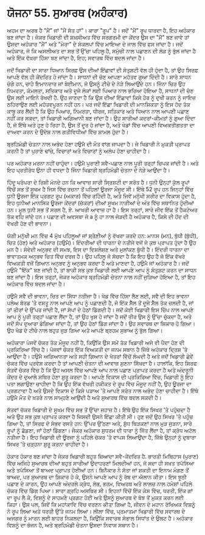 # ਯੋਜਨਾ 55. ਸੁਆਰਥ (ਅਹੰਕਾਰ)

ਅਹਮ ਦਾ ਅਰਥ ਹੈ "ਮੈਂ" ਜਾਂ "ਮੈਂ ਸੱਤ ਹਾਂ"। ਕਾਰਾ "ਰੂਪ" ਹੈ। ਜਦੋਂ "ਮੈਂ" ਰੂਪ ਧਾਰਦਾ ਹੈ, ਇਹ ਅਹੰਕਾਰ ਬਣ ਜਾਂਦਾ ਹੈ। ਜੇਕਰ ਖਿਡਾਰੀ ਦੀ ਸ਼ਖ਼ਸੀਅਤ ਵਿੱਚ ਸਰਗਰਮੀ ਦਾ ਕੇਂਦਰ ਉਸ ਦਾ "ਮੈਂ" ਬਣ ਜਾਵੇ ਤਾਂ ਉਸਦਾ ਅਹੰਕਾਰ "ਮੈਂ" ਅਤੇ "ਮੇਰਾ" ਦੇ ਸੰਕਲਪਾਂ ਵਿੱਚ ਮਾਇਆ ਦੇ ਜਾਲ ਵਿੱਚ ਫਸ ਜਾਂਦਾ ਹੈ। ਜਦੋਂ ਅਹੰਕਾਰ, ਜੋ ਕਿ ਅਸਲੀਅਤ ਦਾ ਸਭ ਤੋਂ ਉੱਚਾ ਪਹਿਲੂ ਹੈ, ਸਮੁੱਚੀ ਨਾਲ ਪਛਾਣਨ ਦੀ ਲੋੜ ਨੂੰ ਭੁੱਲ ਜਾਂਦਾ ਹੈ ਅਤੇ ਇੱਕ ਵੱਖਰਾ ਹਿੱਸਾ ਬਣ ਜਾਂਦਾ ਹੈ, ਇਹ; ਸਵਾਰਥ ਵਿੱਚ ਬਦਲ ਜਾਂਦਾ ਹੈ।

ਜਦੋਂ ਖਿਡਾਰੀ ਦਾ ਸਾਰਾ ਧਿਆਨ ਸਿਰਫ਼ ਉਸ ਦੀਆਂ ਇੱਛਾਵਾਂ ਦੀ ਸੰਤੁਸ਼ਟੀ ਵੱਲ ਹੀ ਹੁੰਦਾ ਹੈ, ਤਾਂ ਉਹ ਸਿਰਫ਼ ਆਪਣੇ ਵੱਲ ਹੀ ਕੇਂਦਰਿਤ ਹੋ ਜਾਂਦਾ ਹੈ। ਸਾਧਨਾਂ ਦੀ ਚੋਣ ਆਪਣਾ ਮਹੱਤਵ ਗੁਆ ਦਿੰਦੀ ਹੈ। ਸਾਰੇ ਸਾਧਨ ਚੰਗੇ ਹਨ, ਚਾਹੇ ਇਮਾਨਦਾਰ ਜਾਂ ਬੇਈਮਾਨ, ਜੋ ਉਸਨੂੰ ਟੀਚੇ ਦੇ ਨੇੜੇ ਲਿਆਉਂਦੇ ਹਨ। ਜਿੰਨਾ ਚਿਰ ਉਹ ਨਿਮਰਤਾ, ਕੋਮਲਤਾ, ਸਤਿਕਾਰ ਅਤੇ ਦੂਜੇ ਲੋਕਾਂ ਲਈ ਪਿਆਰ ਨਾਲ ਭਰਿਆ ਹੋਇਆ ਹੈ, ਸਾਧਨਾਂ ਦੀ ਚੋਣ ਉਸ ਲਈ ਮਾਇਨੇ ਰੱਖਦੀ ਹੈ. ਉਹ ਜਾਣਦਾ ਹੈ ਕਿ ਉਸ ਦੀਆਂ ਇੱਛਾਵਾਂ ਕਿਸੇ ਹੋਰ ਨੂੰ ਦੁਖੀ ਕਰਨ ਨੂੰ ਜਾਇਜ਼ ਠਹਿਰਾਉਣ ਲਈ ਮਹੱਤਵਪੂਰਨ ਨਹੀਂ ਹਨ। ਪਰ ਜਦੋਂ ਇੱਛਾ ਖਿਡਾਰੀ ਦੀ ਮਾਨਸਿਕਤਾ ਨੂੰ ਇਸ ਹੱਦ ਤੱਕ ਕਾਬੂ ਕਰ ਲੈਂਦੀ ਹੈ ਕਿ ਉਹ ਪਿਆਰ, ਨਿਮਰਤਾ, ਧੀਰਜ, ਸਤਿਕਾਰ ਅਤੇ ਧਿਆਨ ਨਾਲ ਆਪਣੀ ਪਛਾਣ ਨਹੀਂ ਕਰ ਸਕਦਾ, ਤਾਂ ਖਿਡਾਰੀ ਅਗਿਆਨੀ ਬਣ ਜਾਂਦਾ ਹੈ। ਉਹ ਸਾਰੀਆਂ ਕਦਰਾਂ-ਕੀਮਤਾਂ ਨੂੰ ਗੁਆ ਦਿੰਦਾ ਹੈ, ਜੋ ਇੱਥੇ ਅਤੇ ਹੁਣ ਹੋ ਰਿਹਾ ਹੈ, ਉਸ ਤੋਂ ਦੂਰ ਹੋ ਜਾਂਦਾ ਹੈ, ਅਤੇ ਖੇਡਾਂ ਵਿੱਚ ਆਪਣੀ ਵਿਅਕਤੀਗਤਤਾ ਦਾ ਦਾਅਵਾ ਕਰਨ ਦੇ ਉਦੇਸ਼ ਨਾਲ ਗਤੀਵਿਧੀਆਂ ਵਿੱਚ ਸ਼ਾਮਲ ਹੁੰਦਾ ਹੈ।

ਬ੍ਰਹਿਮੰਡੀ ਚੇਤਨਾ ਨਾਲ ਅਭੇਦ ਹੋਣਾ ਹਉਮੈ ਦੀ ਮੌਤ ਵਾਂਗ ਜਾਪਦਾ ਹੈ। ਜੇ ਖਿਡਾਰੀ ਨੇ ਮੁਕਤੀ ਪ੍ਰਾਪਤ ਕਰਨੀ ਹੈ ਤਾਂ ਪੁਰਾਣੇ ਢਾਂਚੇ, ਵਿਚਾਰਾਂ ਅਤੇ ਵਿਚਾਰਾਂ ਨੂੰ ਅਲੋਪ ਹੋਣਾ ਚਾਹੀਦਾ ਹੈ।

ਪਰ ਅਹੰਕਾਰ ਮਰਨਾ ਨਹੀਂ ਚਾਹੁੰਦਾ। ਹਉਮੈ ਪੁਰਾਣੀ ਸਵੈ-ਪਛਾਣ ਨਾਲ ਪੂਰੀ ਤਰ੍ਹਾਂ ਚਿਪਕ ਜਾਂਦੀ ਹੈ। ਅਤੇ ਇਹ ਪ੍ਰਤੀਰੋਧ ਉਨਾ ਹੀ ਵਧਦਾ ਹੈ ਜਿੰਨਾ ਖਿਡਾਰੀ ਬ੍ਰਹਿਮੰਡੀ ਚੇਤਨਾ ਦੇ ਨੇੜੇ ਆਉਂਦਾ ਹੈ।

ਹਿੰਦੂ ਪਰੰਪਰਾ ਦੇ ਰਿਸ਼ੀ ਮੰਨਦੇ ਹਨ ਕਿ ਆਵਾਜ਼ ਸਾਰੀ ਸ੍ਰਿਸ਼ਟੀ ਦਾ ਸਰੋਤ ਹੈ। ਧੁਨੀ ਉਨ੍ਹਾਂ ਕੁੱਲ ਰੂਪਾਂ ਵਿੱਚੋਂ ਸਭ ਤੋਂ ਸੂਖਮ ਹੈ ਜਿਸ ਵਿੱਚ ਰਚਨਾ ਤੋਂ ਪਹਿਲਾਂ ਊਰਜਾ ਮੌਜੂਦ ਸੀ। ਇੱਥੇ 52 ਰੂਪ ਹਨ ਜਿਨ੍ਹਾਂ ਵਿੱਚ ਧੁਨੀ ਊਰਜਾ ਇੱਕ ਪ੍ਰਗਟ ਰੂਪ (ਅਕਾਰ) ਵਿੱਚ ਰਹਿੰਦੀ ਹੈ, ਅਤੇ ਜਿਵੇਂ ਮਨੁੱਖੀ ਸਰੀਰ ਦਾ ਵਿਕਾਸ ਹੁੰਦਾ ਹੈ, ਇਹ ਧੁਨੀਆਂ ਮਾਨਸਿਕ ਊਰਜਾ ਕੇਂਦਰਾਂ (ਚੱਕਰਾਂ) ਦੀਆਂ ਸੂਖਮ ਨਾੜੀਆਂ ਦੇ ਅੰਤ ਵਿੱਚ ਸਥਾਨਿਤ ਹੁੰਦੀਆਂ ਹਨ। ਮੂਲ ਧੁਨੀ ਸਭ ਤੋਂ ਸਰਲ ਹੈ, ਏ. ਆਖਰੀ ਆਵਾਜ਼ ਹਾ ਹੈ। ਇਸ ਤਰ੍ਹਾਂ, ਸਾਰੇ ਜੀਵ ਇੱਕ ਤੋਂ ਹੈਕਟੇਅਰ ਤੱਕ ਵਹਿ ਜਾਂਦੇ ਹਨ। ਪਛਾਣ ਦੀ ਅਵਸਥਾ ਜੋ a ਨੂੰ ਹਾ ਨਾਲ ਜੋੜਦੀ ਹੈ ਅਹੰਕਾਰ ਹੈ, ਕਿਸੇ ਦੀ ਹੋਂਦ ਦੀ ਵੱਖਰੀ ਹੋਣ ਦੀ ਭਾਵਨਾ।

ਯੋਗੀ ਮਨੁੱਖੀ ਮਨ ਵਿੱਚ 4 ਮੁੱਖ ਪਹਿਲੂਆਂ ਜਾਂ ਸ਼੍ਰੇਣੀਆਂ ਨੂੰ ਵੱਖਰਾ ਕਰਦੇ ਹਨ: ਮਾਨਸ (ਮਨ), ਬੁੱਧੀ (ਬੁੱਧੀ), ਚਿਤ (ਹੋਣ) ਅਤੇ ਅਹੰਕਾਰ (ਹਉਮੈ)। ਇੰਦਰੀਆਂ ਦੀ ਧਾਰਨਾ ਦੇ ਨਤੀਜੇ ਵਜੋਂ ਜੋ ਕੁਝ ਪ੍ਰਾਪਤ ਹੁੰਦਾ ਹੈ ਉਹ ਮਨ ਹੈ। ਸੰਵੇਦੀ ਅਨੁਭਵ ਦੀ ਸਮਝ, ਇਸ ਦਾ ਵਿਸ਼ਲੇਸ਼ਣ ਅਤੇ ਮੁਲਾਂਕਣ ਬੁੱਧੀ ਹੈ। ਇੰਦਰੀ ਧਾਰਨਾ ਦਾ ਭਾਵਾਤਮਕ ਅਨੁਭਵ ਚਿਤ ਵਿੱਚ ਦਰਜ ਹੈ। ਉਹ ਪਹਿਲੂ ਜੋ ਸੋਚਦਾ ਹੈ ਕਿ ਇਹ ਉਹ ਹੈ ਜੋ ਇੱਕ ਵੱਖਰੇ ਵਿਅਕਤੀ ਵਜੋਂ ਗਿਆਨ ਅਨੁਭਵ ਨੂੰ ਅਨੁਭਵ ਕਰਦਾ ਹੈ ਅਤੇ ਮਾਣਦਾ ਹੈ, ਹਉਮੈ ਜਾਂ ਅਹੰਕਾਰ ਹੈ। ਜਦੋਂ ਹਉਮੈ "ਇੱਕ" ਬਣ ਜਾਂਦੀ ਹੈ, ਤਾਂ ਬਾਕੀ ਸਭ ਕੁਝ ਖਿਡਾਰੀ ਲਈ ਆਪਣੇ ਆਪ ਨੂੰ ਸੰਤੁਸ਼ਟ ਕਰਨ ਦਾ ਸਾਧਨ ਬਣ ਜਾਂਦਾ ਹੈ। ਇਸ ਤਰ੍ਹਾਂ, ਜੇਕਰ ਅਹੰਕਾਰ ਬ੍ਰਹਿਮੰਡੀ ਚੇਤਨਾ ਨਾਲ ਨਹੀਂ ਜੁੜਿਆ ਹੋਇਆ ਹੈ, ਤਾਂ ਇਹ ਅਹੰਕਾਰ ਵਿੱਚ ਬਦਲ ਜਾਂਦਾ ਹੈ।

ਹਉਮੈ ਸਵੈ ਦੀ ਭਾਵਨਾ, ਚਿਤ ਦਾ ਸਿੱਧਾ ਨਤੀਜਾ ਹੈ। ਖੇਡ ਵਿੱਚ ਹਿੱਸਾ ਲੈਣ ਲਈ, ਸਵੈ ਦੀ ਇਹ ਭਾਵਨਾ ਪਲੇਅ ਬੋਰਡ 'ਤੇ ਵਸਤੂ ਨਾਲ ਆਪਣੇ ਆਪ ਨੂੰ ਪਛਾਣਦੀ ਹੈ, ਜੋ ਇੱਕ ਸੈੱਲ ਤੋਂ ਦੂਜੇ ਸੈੱਲ ਤੱਕ ਚਲਦੀ ਹੈ, ਜਾਂ ਤਾਂ ਤੀਰਾਂ ਦੇ ਉੱਪਰ ਜਾਂਦੀ ਹੈ, ਜਾਂ ਸੱਪਾਂ ਦੇ ਹੇਠਾਂ ਡਿੱਗਦੀ ਹੈ। ਜਦੋਂ ਕੋਈ ਖਿਡਾਰੀ ਇਸ ਚਿੱਪ ਨਾਲ ਆਪਣੇ ਆਪ ਨੂੰ ਪੂਰੀ ਤਰ੍ਹਾਂ ਪਛਾਣ ਲੈਂਦਾ ਹੈ, ਤਾਂ ਉਹ ਖੁਸ਼ ਹੋ ਜਾਂਦਾ ਹੈ ਜਦੋਂ ਤੀਰ ਉਸ ਨੂੰ ਉੱਚਾ ਚੁੱਕਦਾ ਹੈ, ਅਤੇ ਜਦੋਂ ਸੱਪ ਦੁਆਰਾ ਡੰਗਿਆ ਜਾਂਦਾ ਹੈ, ਤਾਂ ਉਹ ਹੇਠਾਂ ਡਿੱਗ ਜਾਂਦਾ ਹੈ। ਉਹ ਸਵਾਰਥ ਦਾ ਸ਼ਿਕਾਰ ਹੋ ਗਿਆ। ਉਹ ਖੇਡ ਦੇ ਟੀਚੇ ਨਾਲ ਬਹੁਤ ਜੁੜ ਗਿਆ ਅਤੇ ਆਪਣੇ ਬ੍ਰਹਮ ਸੁਭਾਅ ਨੂੰ ਭੁੱਲ ਗਿਆ।

ਅਹੰਕਾਰਾ ਪੰਜਵੇਂ ਚੱਕਰ ਤੱਕ ਮੌਜੂਦ ਨਹੀਂ ਹੈ, ਕਿਉਂਕਿ ਉਸ ਸਮੇਂ ਤੱਕ ਖਿਡਾਰੀ ਅਜੇ ਵੀ ਪੈਦਾ ਹੋਣ ਦੀ ਪ੍ਰਕਿਰਿਆ ਵਿੱਚ ਹੈ। ਪੰਜਵਾਂ ਚੱਕਰ ਇੱਕ ਵਿਅਕਤੀ ਦਾ ਜਨਮ ਸਥਾਨ ਹੈ ਜਿੱਥੇ ਅਹੰਕਾਰ ਦ੍ਰਿਸ਼ 'ਤੇ ਆਉਂਦਾ ਹੈ। ਹਉਮੈ ਅਗਿਆਨਤਾ ਅਤੇ ਸਹੀ ਗਿਆਨ ਦੇ ਖੇਤਰਾਂ ਵਿੱਚੋਂ ਲੰਘਦੀ ਹੈ ਅਤੇ ਜਦੋਂ ਖਿਡਾਰੀ ਛੇਵੇਂ ਚੱਕਰ ਵਿੱਚ ਪ੍ਰਵੇਸ਼ ਕਰਦਾ ਹੈ ਤਾਂ ਆਪਣੀ ਚੇਤਨਾ ਦੀ ਆਵਾਜ਼ ਸੁਣਨਾ ਸਿੱਖਦਾ ਹੈ। ਹਾਲਾਂਕਿ, ਇਹ ਸਿਰਫ ਸੱਤਵੇਂ ਚੱਕਰ ਵਿੱਚ ਹੈ ਕਿ ਉਹ ਅਸਲ ਵਿੱਚ ਆਪਣੇ ਆਪ ਨਾਲ ਪਛਾਣ ਪ੍ਰਾਪਤ ਕਰਦਾ ਹੈ ਅਤੇ ਅੰਦਰੂਨੀ ਕੇਂਦਰ ਦੇ ਦੁਆਲੇ ਸਥਿਰ ਹੋਣਾ ਸ਼ੁਰੂ ਕਰਦਾ ਹੈ। ਆਪਣੇ ਵਿਕਾਸ ਦੀ ਪ੍ਰਕਿਰਿਆ ਵਿੱਚ, ਖਿਡਾਰੀ ਨੂੰ ਇਹ ਪਤਾ ਲਗਾਉਣਾ ਚਾਹੀਦਾ ਹੈ ਕਿ ਉਹ ਇੱਕ ਵੱਖਰੀ ਹਕੀਕਤ ਦੇ ਰੂਪ ਵਿੱਚ ਮੌਜੂਦ ਨਹੀਂ ਹੈ, ਉਹ ਊਰਜਾ ਦਾ ਪ੍ਰਗਟਾਵਾ ਹੈ ਅਤੇ ਉਸਦੇ ਵਿਕਾਸ ਦੇ ਕਿਸੇ ਪੜਾਅ 'ਤੇ ਆਪਣੇ ਸਰੋਤ ਨਾਲ ਅਭੇਦ ਹੋਣਾ ਚਾਹੀਦਾ ਹੈ। ਇੱਥੇ ਹਉਮੈ ਮੌਤ ਦੇ ਖ਼ਤਰੇ ਨਾਲ ਸਾਮ੍ਹਣੇ ਆਉਂਦੀ ਹੈ ਅਤੇ ਸੁਆਰਥ ਵਿੱਚ ਬਦਲ ਸਕਦੀ ਹੈ।

ਸੱਤਵਾਂ ਚੱਕਰ ਖਿਡਾਰੀ ਦੇ ਸੂਖਮ ਵਿੱਚ ਸਭ ਤੋਂ ਉੱਚਾ ਜਹਾਜ਼ ਹੈ। ਇੱਥੇ ਉਹ ਇੱਕ ਸਿਖਰ 'ਤੇ ਪਹੁੰਚਦਾ ਹੈ ਅਤੇ ਉਹ ਸਭ ਕੁਝ ਪ੍ਰਾਪਤ ਕਰਦਾ ਹੈ ਜਿਸਦੀ ਉਸਨੇ ਇੱਛਾ ਕੀਤੀ ਸੀ। ਹੁਣ ਜਦੋਂ ਉਹ ਸਿਖਰ 'ਤੇ ਪਹੁੰਚ ਗਿਆ ਹੈ, ਤਾਂ ਸਿਰਫ ਦੋ ਸੰਭਵ ਰਸਤੇ ਹਨ: ਉੱਪਰ ਉੱਠਣਾ ਅਤੇ, ਸ਼ੁੱਧ ਥਿੜਕਣਾਂ ਨਾਲ ਮੁੜ ਜੁੜਨਾ, ਸਾਰੇ ਰੂਪਾਂ ਨੂੰ ਛੱਡਣਾ, ਜਾਂ ਹੇਠਾਂ ਡਿੱਗਣਾ। ਜੇਕਰ ਅਹੰਕਾਰ ਸੁਧਰਮ ਦੀ ਧਾਰਾ ਨੂੰ ਜਿੱਤ ਲੈਂਦਾ ਹੈ, ਤਾਂ ਕ੍ਰੋਧ ਅਟੱਲ ਨਤੀਜਾ ਹੈ। ਇਹ ਖਿਡਾਰੀ ਦੀ ਊਰਜਾ ਨੂੰ ਪਹਿਲੇ ਚੱਕਰ 'ਤੇ ਵਾਪਸ ਲਿਆਉਂਦਾ ਹੈ, ਜਿੱਥੇ ਉਨ੍ਹਾਂ ਨੂੰ ਦੁਬਾਰਾ ਸਿਖਰ 'ਤੇ ਚੜ੍ਹਨਾ ਸ਼ੁਰੂ ਕਰਨਾ ਚਾਹੀਦਾ ਹੈ।

ਹੰਕਾਰ ਹੰਕਾਰ ਬਣ ਜਾਂਦਾ ਹੈ ਜੇਕਰ ਖਿਡਾਰੀ ਬਹੁਤ ਜ਼ਿਆਦਾ ਸਵੈ-ਕੇਂਦਰਿਤ ਹੈ. ਭਾਰਤੀ ਮਿਥਿਹਾਸ (ਪੁਰਾਣ) ਵਿੱਚ ਅਜਿਹੇ ਸੁਆਰਥ ਦੀਆਂ ਬਹੁਤ ਸਾਰੀਆਂ ਉਦਾਹਰਣਾਂ ਮਿਲਦੀਆਂ ਹਨ, ਜੋ ਸਦਾ ਹੀ ਸਖ਼ਤ ਤਪੱਸਿਆ ਅਤੇ ਤਪੱਸਿਆ ਤੋਂ ਬਾਅਦ ਪ੍ਰਾਪਤ ਹੋਈਆਂ ਹਨ। ਬਿਨੈਕਾਰ ਨੇ ਸੱਤਾ ਜਾਂ ਸ਼ਕਤੀ ਦਾ ਇਨਾਮ ਮੰਗਣ ਤੋਂ ਬਾਅਦ, ਪਰ ਸੁਆਰਥ ਦਾ ਸ਼ਿਕਾਰ ਹੋ ਕੇ, ਉਸਨੇ ਆਪਣੇ ਆਪ ਨੂੰ ਰੱਬ ਦਾ ਐਲਾਨ ਕੀਤਾ। ਇਸ ਝੂਠੀ ਪਛਾਣ ਦੇ ਕਾਰਨ, ਉਹ ਆਪਣੇ ਅੰਦਰਲੇ ਕ੍ਰੋਧ, ਲੋਭ, ਭਰਮ, ਵਿਅਰਥ ਅਤੇ ਲਾਲਚ ਨਾਲ ਹਮੇਸ਼ਾਂ ਪਹਿਲੇ ਚੱਕਰ ਵਿੱਚ ਡਿੱਗ ਪਿਆ। ਸਾਰਾ ਗ੍ਰਹਿ ਅਸਥਿਰ ਸੀ। ਇਹਨਾਂ ਵਿੱਚੋਂ ਇੱਕ ਕੇਸ ਵਿੱਚ, ਧਰਤੀ, ਇੱਕ ਗਾਂ ਦਾ ਰੂਪ ਲੈ ਕੇ, ਵਿਸ਼ਨੂੰ ਦੇ ਸਾਹਮਣੇ ਪ੍ਰਗਟ ਹੋਈ ਅਤੇ ਉਸਨੂੰ ਸੁਆਰਥ ਦੇ ਬੋਝ ਤੋਂ ਮੁਕਤ ਕਰਨ ਲਈ ਕਿਹਾ। ਉਸ ਪਲ, ਜਿਵੇਂ ਕਿ ਮਹਾਂਕਾਵਿ ਵਿੱਚ ਵਰਣਨ ਕੀਤਾ ਗਿਆ ਹੈ, ਜੀਵਨ ਦੇ ਮਹਾਨ ਰੱਖਿਅਕ ਵਿਸ਼ਨੂੰ ਨੇ ਰੂਪ ਲਿਆ ਅਤੇ ਧਰਤੀ ਉੱਤੇ ਜਨਮ ਲਿਆ। ਲੀਲਾ ਵਿੱਚ, ਪ੍ਰਮਾਤਮਾ ਖਿਡਾਰੀ ਵਿੱਚ ਸਵਾਰਥ ਦੇ ਅਜਗਰ ਨੂੰ ਮਾਰਨ ਲਈ ਬਾਹਰ ਨਿਕਲਦਾ ਹੈ, ਕਿਉਂਕਿ ਸਵਾਰਥ ਸੰਭਾਲ ਸਿਧਾਂਤ ਦੇ ਉਲਟ ਹੈ। ਅਹੰਕਾਰ ਵਿਸ਼ਨੂੰ ਦਾ ਭੋਜਨ ਹੈ, ਅਤੇ ਬ੍ਰਹਿਮੰਡੀ ਚੇਤਨਾ ਉਸਦਾ ਨਿਵਾਸ ਸਥਾਨ ਹੈ।
